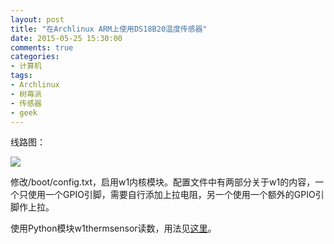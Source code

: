 ```yaml
---
layout: post
title: "在Archlinux ARM上使用DS18B20温度传感器"
date: 2015-05-25 15:30:00
comments: true
categories:
- 计算机
tags:
- Archlinux
- 树苺派
- 传感器
- geek
---
```


线路图：

![](http://pic.yupoo.com/leninlee/EG46yU99/medish.jpg)

修改/boot/config.txt，启用w1内核模块。配置文件中有两部分关于w1的内容，一个只使用一个GPIO引脚，需要自行添加上拉电阻，另一个使用一个额外的GPIO引脚作上拉。

使用Python模块w1thermsensor读数，用法见[这里](https://github.com/timofurrer/w1thermsensor)。
